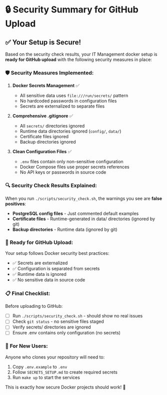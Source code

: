 # 🔒 Security Summary for GitHub Upload

## ✅ **Your Setup is Secure!**

Based on the security check results, your IT Management docker setup is **ready for GitHub upload** with the following security measures in place:

### 🛡️ **Security Measures Implemented:**

1. **Docker Secrets Management** ✅
   - All sensitive data uses `file:///run/secrets/` pattern
   - No hardcoded passwords in configuration files
   - Secrets are externalized to separate files

2. **Comprehensive .gitignore** ✅
   - All `secrets/` directories ignored
   - Runtime data directories ignored (`config/`, `data/`)
   - Certificate files ignored
   - Backup directories ignored

3. **Clean Configuration Files** ✅
   - `.env` files contain only non-sensitive configuration
   - Docker Compose files use proper secrets references
   - No API keys or passwords in source code

### 🔍 **Security Check Results Explained:**

When you run `./scripts/security_check.sh`, the warnings you see are **false positives**:

- **PostgreSQL config files** - Just commented default examples
- **Certificate files** - Runtime-generated in data/ directories (ignored by git)
- **Backup directories** - Runtime data (ignored by git)

### 🚀 **Ready for GitHub Upload:**

Your setup follows Docker security best practices:
- ✅ Secrets are externalized
- ✅ Configuration is separated from secrets
- ✅ Runtime data is ignored
- ✅ No sensitive data in source code

### 📋 **Final Checklist:**

Before uploading to GitHub:
- [ ] Run `./scripts/security_check.sh` - should show no real issues
- [ ] Check `git status` - no sensitive files staged
- [ ] Verify secrets/ directories are ignored
- [ ] Ensure .env contains only configuration (no secrets)

### 🔧 **For New Users:**

Anyone who clones your repository will need to:
1. Copy `.env.example` to `.env`
2. Follow `SECRETS_SETUP.md` to create required secrets
3. Run `make up` to start the services

This is exactly how secure Docker projects should work! 🎉
